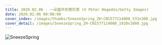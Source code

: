 ```yaml
---
title: 2020.02.06 - 一朵盛开的雪花莲 (© Péter Hegedűs/Getty Images)
date: 2020.02.06 00:00:00
cover_index: /images/thumbs/SneezeSpring_ZH-CN1577114008_533x300.jpg
cover_detail: /images/SneezeSpring_ZH-CN1577114008_1920x1080.jpg
---
```


![SneezeSpring](/images/SneezeSpring_ZH-CN1577114008_1920x1080.jpg)

